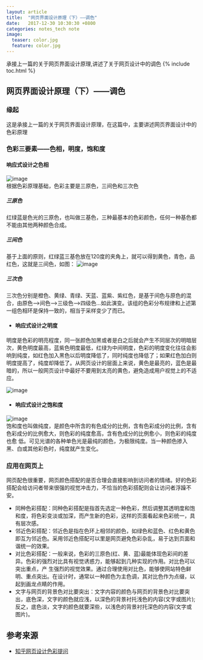 ```yaml
---
layout: article
title:  "网页界面设计原理（下）——调色"
date:   2017-12-30 10:30:30 +0800
categories: notes_tech note
image:
  teaser: color.jpg
  feature: color.jpg
---
```

承接上一篇的关于网页界面设计原理,讲述了关于网页设计中的调色
{% include toc.html %}


## 网页界面设计原理（下）——调色
### 缘起
这是承接上一篇的关于网页界面设计原理，在这篇中，主要讲述网页界面设计中的色彩原理

### 色彩三要素——色相，明度，饱和度
#### 响应式设计之色相
![image](https://pic4.zhimg.com/v2-b3027e405848e17a4beca321adf100db_r.jpg)</br>
根据色彩原理基础，色彩主要是三原色，三间色和三次色
##### 三原色
红绿蓝是色光的三原色，也叫做三基色，三种最基本的色彩颜色，任何一种基色都不能由其他两种颜色合成。
##### 三间色
基于上面的原则，红绿蓝三基色放在120度的夹角上，就可以得到黄色，青色，品红色，这就是三间色，如图：
![image](https://pic2.zhimg.com/v2-1563e9d2164d604dca91be45847b0d8d_r.jpg)
##### 三次色
三次色分别是橙色、黄绿、青绿、天蓝、蓝紫、紫红色，是基于间色与原色的混合，由原色—>间色—>三级色—>四级色…如此演变。该组的色彩分布规律和上述第一组色相环是保持一致的，相当于采样变少了而已。

* #### 响应式设计之明度
明度是色彩的明亮程度，同一张颜色加黑或者是白之后就会产生不同层次的明暗层次，黄色明度最高，蓝紫色明度最低，红绿为中间明度，色彩的明度变化往往会影响到纯度，如红色加入黑色以后明度降低了，同时纯度也降低了；如果红色加白则明度提高了，纯度却降低了。从网页设计的层面上来说，黄色是最亮的，蓝色是最暗的，所以一般网页设计中最好不要用到太亮的黄色，避免造成用户视觉上的不适应。

![image](https://ss0.bdstatic.com/70cFvHSh_Q1YnxGkpoWK1HF6hhy/it/u=4180947077,1807049369&fm=27&gp=0.jpg)</br>

* #### 响应式设计之饱和度
![image](https://timgsa.baidu.com/timg?image&quality=80&size=b10000_10000&sec=1514777912&di=a08c41334d0c0375c05fc8b4faa8d83d&src=http://www.qtccolor.com/upload/image/20160826/20160826172155_1883.jpg)</br>
饱和度也叫做纯度，是颜色中所含的有色成分的比例，含有色彩成分的比例，含有色彩成分的比例愈大，则色彩的纯度愈高，含有色成分的比例愈小，则色彩的纯度也愈
低。可见光谱的各种单色光是最纯的颜色，为极限纯度。当一种颜色掺入黑、白或其他彩色时，纯度就产生变化。
### 应用在网页上
网页配色很重要，网页颜色搭配的是否合理会直接影响到访问者的情绪。好的色彩搭配会给访问者带来很强的视觉冲击力，不恰当的色彩搭配则会让访问者浮躁不安。
- 同种色彩搭配：同种色彩搭配是指首先选定一种色彩，然后调整其透明度和饱和度，将色彩变淡或加深，而产生新的色彩，这样的页面看起来色彩统一，具有层次感。
- 邻近色彩搭配：邻近色是指在色环上相邻的颜色，如绿色和蓝色、红色和黄色即互为邻近色。采用邻近色搭配可以里是网页避免色彩杂乱，易于达到页面和谐统一的效果。
- 对比色彩搭配：一般来说，色彩的三原色(红、黄、蓝)最能体现色彩间的差异。色彩的强烈对比具有视觉诱惑力，能够起到几种实现的作用。对比色可以突出重点，产 生强烈的视觉效果。通过合理使用对比色，能够使网站特色鲜明、重点突出。在设计时，通常以一种颜色为主色调，其对比色作为点缀，以起到画龙点睛的作用。
- 文字与网页的背景色对比要突出：文字内容的颜色与网页的背景色对比要突出，底色深，文字的颜色就应浅，以深色的背景衬托浅色的内容(文字或图片);反之，底色淡，文字的颜色就要深些，以浅色的背景衬托深色的内容(文字或图片)。
## 参考来源
* [知乎网页设计色彩提问](https://www.zhihu.com/question/29096708/answer/108825491)